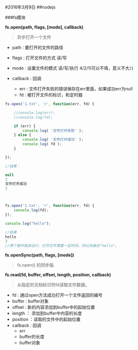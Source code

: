 #2016年3月9日
##nodejs

###fs模块

**fs.open(path, flags, [mode], callback)**
>异步打开一个文件

 - path : 要打开的文件的路径

 - flags : 打开文件的方式 读/写

 - mode : 设置文件的模式 读/写/执行  4/2/1(可以不填，意义不大）)

 - callback : 回调
    + err : 文件打开失败的错误保存在err里面，如果成功err为null
    + fd : 被打开文件的标识，和定时器

```js
fs.open('1.txt', 'r', function(err, fd) {

    //console.log(err);
    //console.log(fd);

    if (err) {
        console.log( '文件打开失败' );
    } else {
        console.log( '文件打开成功' );
        console.log( fd );
    }

});

//结果：

null
3
文件打开成功
3



fs.open('1.txt', 'r', function(err, fd) {
    console.log(fd);
});

console.log("hello");

//结果
hello
3
//两个操作独自运行，打开文件需要一定时间，所以先输出"hello"。
```


**fs.openSync(path, flags, [mode])**
>fs.open() 的同步版.


**fs.read(fd, buffer, offset, length, position, callback)**
>从指定的文档标识符fd读取文件数据。

 - fd : 通过open方法成功打开一个文件返回的编号
 - buffer : buffer对象
 - offset : 新的内容添加到buffer中的起始位置
 - length ： 添加到buffer中内容的长度
 - position ：读取的文件中的起始位置
 - callback : 回调
     + err
     + buffer的长度
     + buffer对象






